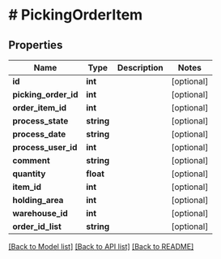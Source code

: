 # # PickingOrderItem

## Properties

Name | Type | Description | Notes
------------ | ------------- | ------------- | -------------
**id** | **int** |  | [optional]
**picking_order_id** | **int** |  | [optional]
**order_item_id** | **int** |  | [optional]
**process_state** | **string** |  | [optional]
**process_date** | **string** |  | [optional]
**process_user_id** | **int** |  | [optional]
**comment** | **string** |  | [optional]
**quantity** | **float** |  | [optional]
**item_id** | **int** |  | [optional]
**holding_area** | **int** |  | [optional]
**warehouse_id** | **int** |  | [optional]
**order_id_list** | **string** |  | [optional]

[[Back to Model list]](../../README.md#models) [[Back to API list]](../../README.md#endpoints) [[Back to README]](../../README.md)
